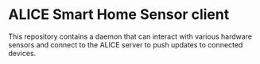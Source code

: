 # ALICE Smart Home Sensor client

This repository contains a daemon that can interact with various hardware sensors and connect to the ALICE server to push updates to connected devices.